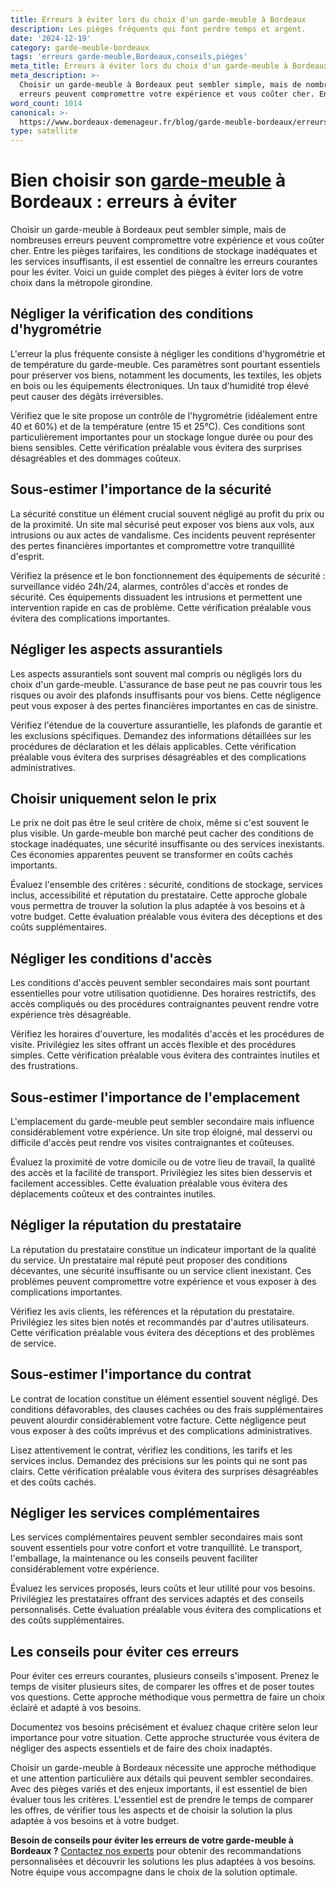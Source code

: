 ```yaml
---
title: Erreurs à éviter lors du choix d'un garde-meuble à Bordeaux
description: Les pièges fréquents qui font perdre temps et argent.
date: '2024-12-19'
category: garde-meuble-bordeaux
tags: 'erreurs garde-meuble,Bordeaux,conseils,pièges'
meta_title: Erreurs à éviter lors du choix d'un garde-meuble à Bordeaux
meta_description: >-
  Choisir un garde-meuble à Bordeaux peut sembler simple, mais de nombreuses
  erreurs peuvent compromettre votre expérience et vous coûter cher. Entre le.
word_count: 1014
canonical: >-
  https://www.bordeaux-demenageur.fr/blog/garde-meuble-bordeaux/erreurs-eviter-choix-garde-meuble-bordeaux
type: satellite
---
```



# Bien choisir son [garde-meuble](/blog/garde-meuble/guide) à Bordeaux : erreurs à éviter

Choisir un garde-meuble à Bordeaux peut sembler simple, mais de nombreuses erreurs peuvent compromettre votre expérience et vous coûter cher. Entre les pièges tarifaires, les conditions de stockage inadéquates et les services insuffisants, il est essentiel de connaître les erreurs courantes pour les éviter. Voici un guide complet des pièges à éviter lors de votre choix dans la métropole girondine.

## Négliger la vérification des conditions d'hygrométrie

L'erreur la plus fréquente consiste à négliger les conditions d'hygrométrie et de température du garde-meuble. Ces paramètres sont pourtant essentiels pour préserver vos biens, notamment les documents, les textiles, les objets en bois ou les équipements électroniques. Un taux d'humidité trop élevé peut causer des dégâts irréversibles.

Vérifiez que le site propose un contrôle de l'hygrométrie (idéalement entre 40 et 60%) et de la température (entre 15 et 25°C). Ces conditions sont particulièrement importantes pour un stockage longue durée ou pour des biens sensibles. Cette vérification préalable vous évitera des surprises désagréables et des dommages coûteux.

## Sous-estimer l'importance de la sécurité

La sécurité constitue un élément crucial souvent négligé au profit du prix ou de la proximité. Un site mal sécurisé peut exposer vos biens aux vols, aux intrusions ou aux actes de vandalisme. Ces incidents peuvent représenter des pertes financières importantes et compromettre votre tranquillité d'esprit.

Vérifiez la présence et le bon fonctionnement des équipements de sécurité : surveillance vidéo 24h/24, alarmes, contrôles d'accès et rondes de sécurité. Ces équipements dissuadent les intrusions et permettent une intervention rapide en cas de problème. Cette vérification préalable vous évitera des complications importantes.

## Négliger les aspects assurantiels

Les aspects assurantiels sont souvent mal compris ou négligés lors du choix d'un garde-meuble. L'assurance de base peut ne pas couvrir tous les risques ou avoir des plafonds insuffisants pour vos biens. Cette négligence peut vous exposer à des pertes financières importantes en cas de sinistre.

Vérifiez l'étendue de la couverture assurantielle, les plafonds de garantie et les exclusions spécifiques. Demandez des informations détaillées sur les procédures de déclaration et les délais applicables. Cette vérification préalable vous évitera des surprises désagréables et des complications administratives.

## Choisir uniquement selon le prix

Le prix ne doit pas être le seul critère de choix, même si c'est souvent le plus visible. Un garde-meuble bon marché peut cacher des conditions de stockage inadéquates, une sécurité insuffisante ou des services inexistants. Ces économies apparentes peuvent se transformer en coûts cachés importants.

Évaluez l'ensemble des critères : sécurité, conditions de stockage, services inclus, accessibilité et réputation du prestataire. Cette approche globale vous permettra de trouver la solution la plus adaptée à vos besoins et à votre budget. Cette évaluation préalable vous évitera des déceptions et des coûts supplémentaires.

## Négliger les conditions d'accès

Les conditions d'accès peuvent sembler secondaires mais sont pourtant essentielles pour votre utilisation quotidienne. Des horaires restrictifs, des accès compliqués ou des procédures contraignantes peuvent rendre votre expérience très désagréable.

Vérifiez les horaires d'ouverture, les modalités d'accès et les procédures de visite. Privilégiez les sites offrant un accès flexible et des procédures simples. Cette vérification préalable vous évitera des contraintes inutiles et des frustrations.

## Sous-estimer l'importance de l'emplacement

L'emplacement du garde-meuble peut sembler secondaire mais influence considérablement votre expérience. Un site trop éloigné, mal desservi ou difficile d'accès peut rendre vos visites contraignantes et coûteuses.

Évaluez la proximité de votre domicile ou de votre lieu de travail, la qualité des accès et la facilité de transport. Privilégiez les sites bien desservis et facilement accessibles. Cette évaluation préalable vous évitera des déplacements coûteux et des contraintes inutiles.

## Négliger la réputation du prestataire

La réputation du prestataire constitue un indicateur important de la qualité du service. Un prestataire mal réputé peut proposer des conditions décevantes, une sécurité insuffisante ou un service client inexistant. Ces problèmes peuvent compromettre votre expérience et vous exposer à des complications importantes.

Vérifiez les avis clients, les références et la réputation du prestataire. Privilégiez les sites bien notés et recommandés par d'autres utilisateurs. Cette vérification préalable vous évitera des déceptions et des problèmes de service.

## Sous-estimer l'importance du contrat

Le contrat de location constitue un élément essentiel souvent négligé. Des conditions défavorables, des clauses cachées ou des frais supplémentaires peuvent alourdir considérablement votre facture. Cette négligence peut vous exposer à des coûts imprévus et des complications administratives.

Lisez attentivement le contrat, vérifiez les conditions, les tarifs et les services inclus. Demandez des précisions sur les points qui ne sont pas clairs. Cette vérification préalable vous évitera des surprises désagréables et des coûts cachés.

## Négliger les services complémentaires

Les services complémentaires peuvent sembler secondaires mais sont souvent essentiels pour votre confort et votre tranquillité. Le transport, l'emballage, la maintenance ou les conseils peuvent faciliter considérablement votre expérience.

Évaluez les services proposés, leurs coûts et leur utilité pour vos besoins. Privilégiez les prestataires offrant des services adaptés et des conseils personnalisés. Cette évaluation préalable vous évitera des complications et des coûts supplémentaires.

## Les conseils pour éviter ces erreurs

Pour éviter ces erreurs courantes, plusieurs conseils s'imposent. Prenez le temps de visiter plusieurs sites, de comparer les offres et de poser toutes vos questions. Cette approche méthodique vous permettra de faire un choix éclairé et adapté à vos besoins.

Documentez vos besoins précisément et évaluez chaque critère selon leur importance pour votre situation. Cette approche structurée vous évitera de négliger des aspects essentiels et de faire des choix inadaptés.

Choisir un garde-meuble à Bordeaux nécessite une approche méthodique et une attention particulière aux détails qui peuvent sembler secondaires. Avec des pièges variés et des enjeux importants, il est essentiel de bien évaluer tous les critères. L'essentiel est de prendre le temps de comparer les offres, de vérifier tous les aspects et de choisir la solution la plus adaptée à vos besoins et à votre budget.

**Besoin de conseils pour éviter les erreurs de votre garde-meuble à Bordeaux ?** [Contactez nos experts](/contact) pour obtenir des recommandations personnalisées et découvrir les solutions les plus adaptées à vos besoins. Notre équipe vous accompagne dans le choix de la solution optimale.
